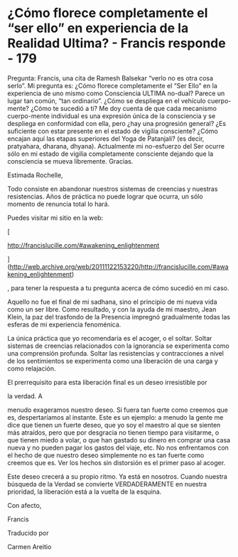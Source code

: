 # ¿Cómo florece completamente el “ser ello” en experiencia de la Realidad Ultima? - Francis responde - 179

Pregunta: Francis, una cita de Ramesh Balsekar “verlo no es otra cosa serlo”. Mi pregunta es: ¿Cómo florece completamente el “Ser Ello” en la experiencia de uno mismo como Consciencia ULTIMA no-dual? Parece un lugar tan común, “tan ordinario”. ¿Cómo se despliega en el vehículo cuerpo-mente? ¿Cómo te sucedió a ti? Me doy cuenta de que cada mecanismo cuerpo-mente individual es una expresión única de la consciencia y se despliega en conformidad con ella, pero ¿hay una progresión general? ¿Es suficiente con estar presente en el estado de vigilia consciente? ¿Cómo encajan aquí las etapas superiores del Yoga de Patanjali? (es decir, pratyahara, dharana, dhyana). Actualmente mi no-esfuerzo del Ser ocurre sólo en mi estado de vigilia completamente consciente dejando que la consciencia se mueva libremente. Gracias.

Estimada Rochelle,

Todo consiste en abandonar nuestros sistemas de creencias y nuestras resistencias. Años de práctica no puede lograr que ocurra, un sólo momento de renuncia total lo hará.

Puedes visitar mi sitio en la web:

[

http://francislucille.com/#awakening_enlightenment

](http://web.archive.org/web/20111122153220/http://francislucille.com/#awakening_enlightenment)

, para tener la respuesta a tu pregunta acerca de cómo sucedió en mi caso.

Aquello no fue el final de mi sadhana, sino el principio de mi nueva vida como un ser libre. Como resultado, y con la ayuda de mi maestro, Jean Klein, la paz del trasfondo de la Presencia impregnó gradualmente todas las esferas de mi experiencia fenoménica.

La única práctica que yo recomendaría es el acoger, o el soltar. Soltar sistemas de creencias relacionados con la ignorancia se experimenta como una comprensión profunda. Soltar las resistencias y contracciones a nivel de los sentimientos se experimenta como una liberación de una carga y como relajación.

El prerrequisito para esta liberación final es un deseo irresistible por

la verdad. A

menudo exageramos nuestro deseo. Si fuera tan fuerte como creemos que es, despertaríamos al instante. Este es un ejemplo: a menudo la gente me dice que tienen un fuerte deseo, que yo soy el maestro al que se sienten más atraídos, pero que por desgracia no tienen tiempo para visitarme, o que tienen miedo a volar, o que han gastado su dinero en comprar una casa nueva y no pueden pagar los gastos del viaje, etc. No nos enfrentamos con el hecho de que nuestro deseo simplemente no es tan fuerte como creemos que es. Ver los hechos sin distorsión es el primer paso al acoger.

Este deseo crecerá a su propio ritmo. Ya está en nosotros. Cuando nuestra búsqueda de la Verdad se convierte VERDADERAMENTE en nuestra prioridad, la liberación está a la vuelta de la esquina.

Con afecto,

Francis

Traducido por

Carmen Areitio

